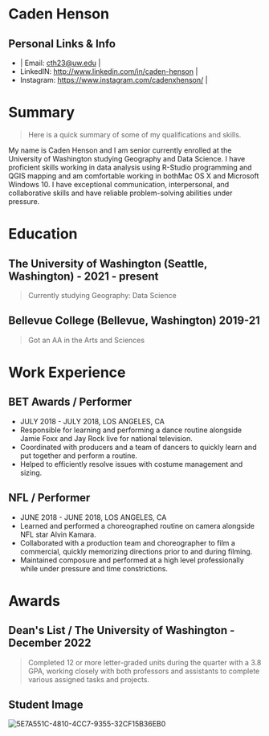 # Caden Henson

## Personal Links & Info
* | Email: cth23@uw.edu | 
* LinkedIN: http://www.linkedin.com/in/caden-henson | 
* Instagram: https://www.instagram.com/cadenxhenson/ | 

# Summary
> Here is a quick summary of some of my qualifications and skills.

My name is Caden Henson and I am senior currently enrolled at the University of Washington studying Geography and Data Science. I have proficient skills working in data analysis
using R-Studio programming and QGIS mapping and am comfortable working in bothMac OS X and Microsoft Windows 10. I have exceptional communication, interpersonal, and collaborative skills and have reliable problem-solving abilities under pressure. 


# Education 

## The University of Washington (Seattle, Washington) - 2021 - present
> Currently studying Geography: Data Science

## Bellevue College (Bellevue, Washington) 2019-21
> Got an AA in the Arts and Sciences

# Work Experience

## BET Awards / Performer
* JULY 2018 - JULY 2018,  LOS ANGELES, CA
* Responsible for learning and performing a dance routine alongside Jamie Foxx and Jay Rock live for national television.
* Coordinated with producers and a team of dancers to quickly learn and put together and perform a routine.
* Helped to efficiently resolve issues with costume management and sizing.

## NFL / Performer
* JUNE 2018 - JUNE 2018,  LOS ANGELES, CA
* Learned and performed a choreographed routine on camera alongside NFL star Alvin Kamara.
* Collaborated with a production team and choreographer to film a commercial, quickly memorizing directions prior to and during filming.
* Maintained composure and performed at a high level professionally while under pressure and time constrictions.

# Awards

## Dean's List / The University of Washington - December 2022
> Completed 12 or more letter-graded units during the quarter with a 3.8 GPA, working closely with both professors and assistants to complete various assigned tasks and projects.

## Student Image
![5E7A551C-4810-4CC7-9355-32CF15B36EB0](https://github.com/CadenTY/CadenTY.github.io/assets/97286724/913f128e-dafb-4102-a7a5-214da2434b48)



